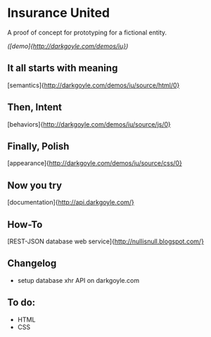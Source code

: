 Insurance United
===============

A proof of concept for prototyping for a fictional entity.

*([demo]{http://darkgoyle.com/demos/iu})*

It all starts with meaning
--------------------------

[semantics]{http://darkgoyle.com/demos/iu/source/html/0}

Then, Intent
-----------------------
[behaviors]{http://darkgoyle.com/demos/iu/source/js/0}

Finally, Polish
---------------
[appearance]{http://darkgoyle.com/demos/iu/source/css/0}


Now you try
-----------
[documentation]{http://api.darkgoyle.com/}

How-To
------
[REST-JSON database web service]{http://nullisnull.blogspot.com/}

Changelog
---------
* setup database xhr API on darkgoyle.com

To do:
-----
* HTML
* CSS

    

